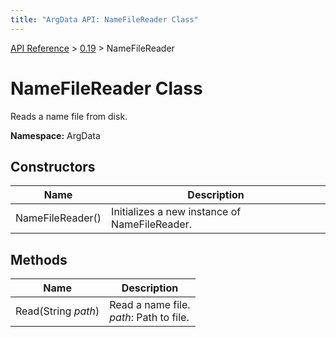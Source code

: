 ```yaml
---
title: "ArgData API: NameFileReader Class"
---
```


[API Reference](/argdata/api) &gt; [0.19](/argdata/api/0.19) &gt; NameFileReader

# NameFileReader Class

Reads a name file from disk.

**Namespace:** ArgData

## Constructors

<table class="table table-bordered table-striped ">
<thead>
  <tr>
    <th>Name</th>
    <th>Description</th>
  </tr>
</thead>
<tbody>
  <tr>
    <td>NameFileReader()</td>
    <td>Initializes a new instance of NameFileReader.</td>
  </tr>
</tbody>
</table>


## Methods

<table class="table table-bordered table-striped ">
<thead>
  <tr>
    <th>Name</th>
    <th>Description</th>
  </tr>
</thead>
<tbody>
  <tr>
    <td>Read(String <em>path</em>)</td>
    <td>Read a name file.<br /><em>path</em>: Path to file.<br /></td>
  </tr>
</tbody>
</table>



